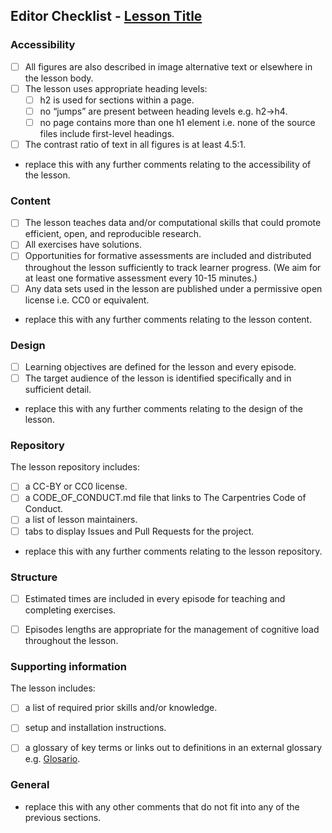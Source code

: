 ## Editor Checklist - [Lesson Title](lesson-pages-url)

<!-- work through the checklist below and check off the points, or add details of the changes you would like the author(s) to make before you can mark a given point completed. To mark a point completed, replace "- [ ]" with "- [x]" --->

### Accessibility

- [ ] All figures are also described in image alternative text or elsewhere in the lesson body.
- [ ] The lesson uses appropriate heading levels:
    - [ ] h2 is used for sections within a page.
    - [ ] no “jumps” are present between heading levels e.g. h2->h4.
    - [ ] no  page contains more than one h1 element i.e. none of the source files include first-level headings.
- [ ] The contrast ratio of text in all figures is at least 4.5:1.

- replace this with any further comments relating to the accessibility of the lesson.


### Content

- [ ] The lesson teaches data and/or computational skills that could promote efficient, open, and reproducible research.
- [ ] All exercises have solutions.
- [ ] Opportunities for formative assessments are included and distributed throughout the lesson sufficiently to track learner progress. (We aim for at least one formative assessment every 10-15 minutes.)
- [ ] Any data sets used in the lesson are published under a permissive open license i.e. CC0 or equivalent.

- replace this with any further comments relating to the lesson content.


### Design

- [ ] Learning objectives are defined for the lesson and every episode.
- [ ] The target audience of the lesson is identified specifically and in sufficient detail.

- replace this with any further comments relating to the design of the lesson.


### Repository

The lesson repository includes:
  - [ ] a CC-BY or CC0 license.
  - [ ] a CODE_OF_CONDUCT.md file that links to The Carpentries Code of Conduct.
  - [ ] a list of lesson maintainers.
  - [ ] tabs to display Issues and Pull Requests for the project.

- replace this with any further comments relating to the lesson repository.


### Structure

- [ ] Estimated times are included in every episode for teaching and completing exercises.
- [ ] Episodes lengths are appropriate for the management of cognitive load throughout the lesson.


### Supporting information

The lesson includes:

  - [ ] a list of required prior skills and/or knowledge.
  - [ ] setup and installation instructions.
  - [ ] a glossary of key terms or links out to definitions in an external glossary e.g. [Glosario](https://carpentries.github.io/glosario/).


### General

- replace this with any other comments that do not fit into any of the previous sections.
